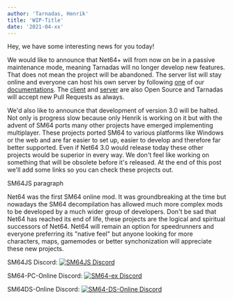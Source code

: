 ```yaml
---
author: 'Tarnadas, Henrik'
title: 'WIP-Title'
date: '2021-04-xx'
---
```


Hey, we have some interesting news for you today!

We would like to announce that Net64+ will from now on be in a passive maintenance mode, meaning Tarnadas will no longer develop new features.
That does not mean the project will be abandoned. The server list will stay online and everyone can host his own server by following [one](https://net64-mod.github.io/wiki/hosting/public/) of our [documentations](https://net64-mod.github.io/wiki/hosting/docker/).
The [client](https://github.com/Tarnadas/net64plus) and [server](<(https://github.com/Tarnadas/net64plus-server)>) are also Open Source and Tarnadas will accept new Pull Requests as always.

We'd also like to announce that development of version 3.0 will be halted. Not only is progress slow because only Henrik is working on it but with the advent of SM64 ports many other projects have emerged implementing multiplayer. These projects ported SM64 to various platforms like Windows or the web and are far easier to set up, easier to develop and therefore far better supported. Even if Net64 3.0 would release today these other projects would be superior in every way. We don't feel like working on something that will be obsolete before it's released. At the end of this post we'll add some links so you can check these projects out.

SM64JS paragraph

Net64 was the first SM64 online mod. It was groundbreaking at the time but nowadays the SM64 decompilation has allowed much more complex mods to be developed by a much wider group of developers. Don't be sad that Net64 has reached its end of life, these projects are the logical and spiritual successors of Net64. Net64 will remain an option for speedrunners and everyone preferring its "native feel" but anyone looking for more characters, maps, gamemodes or better synchonization will appreciate these new projects.

SM64JS Discord:
[![SM64JS Discord](https://discordapp.com/api/guilds/601153657966428193/widget.png)](https://discord.gg/7UaDnJt)

SM64-PC-Online Discord:
[![SM64-ex Discord](https://discordapp.com/api/guilds/559982917049253898/widget.png)](https://discord.gg/TJVKHS4)

SM64DS-Online Discord:
[![SM64-DS-Online Discord](https://discordapp.com/api/guilds/334848602130219009/widget.png)](https://discord.gg/PhpA9Wt)
